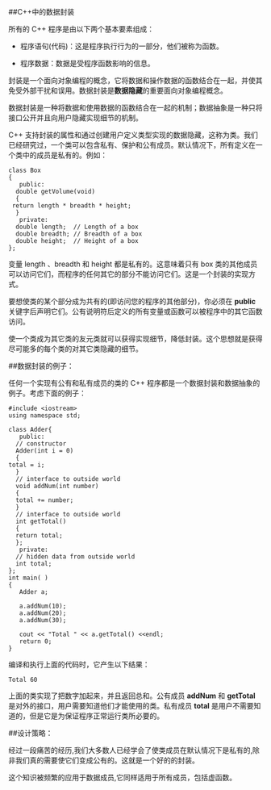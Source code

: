 ##C++中的数据封装

所有的 C++ 程序是由以下两个基本要素组成：


- 程序语句(代码)：这是程序执行行为的一部分，他们被称为函数。　　　　
 
- 程序数据：数据是受程序函数影响的信息。

封装是一个面向对象编程的概念，它将数据和操作数据的函数结合在一起，并使其免受外部干扰和误用。数据封装是**数据隐藏**的重要面向对象编程概念。

数据封装是一种将数据和使用数据的函数结合在一起的机制；数据抽象是一种只将接口公开并且向用户隐藏实现细节的机制。

C++ 支持封装的属性和通过创建用户定义类型实现的数据隐藏，这称为类。我们已经研究过，一个类可以包含私有、保护和公有成员。默认情况下，所有定义在一个类中的成员是私有的。例如：

    class Box
    {
       public:
      double getVolume(void)
      {
     return length * breadth * height;
      }
       private:
      double length;  // Length of a box
      double breadth; // Breadth of a box
      double height;  // Height of a box
    };


变量 length 、breadth 和 height 都是私有的。这意味着只有 box 类的其他成员可以访问它们，而程序的任何其它的部分不能访问它们。这是一个封装的实现方式。　　　　

要想使类的某个部分成为共有的(即访问您的程序的其他部分)，你必须在 **public** 关键字后声明它们。公有说明符后定义的所有变量或函数可以被程序中的其它函数访问。　　　　

使一个类成为其它类的友元类就可以获得实现细节，降低封装。这个思想就是获得尽可能多的每个类的对其它类隐藏的细节。

##数据封装的例子：

任何一个实现有公有和私有成员的类的 C++ 程序都是一个数据封装和数据抽象的例子。考虑下面的例子：

    #include <iostream>
    using namespace std;
    
    class Adder{
       public:
      // constructor
      Adder(int i = 0)
      {
    total = i;
      }
      // interface to outside world
      void addNum(int number)
      {
      total += number;
      }
      // interface to outside world
      int getTotal()
      {
      return total;
      };
       private:
      // hidden data from outside world
      int total;
    };
    int main( )
    {
       Adder a;
       
       a.addNum(10);
       a.addNum(20);
       a.addNum(30);
    
       cout << "Total " << a.getTotal() <<endl;
       return 0;
    }

编译和执行上面的代码时，它产生以下结果：

    Total 60

上面的类实现了把数字加起来，并且返回总和。公有成员 **addNum** 和 **getTotal** 是对外的接口，用户需要知道他们才能使用的类。私有成员 **total** 是用户不需要知道的，但是它是为保证程序正常运行类所必要的。

##设计策略：

经过一段痛苦的经历,我们大多数人已经学会了使类成员在默认情况下是私有的,除非我们真的需要使它们变成公有的。这就是一个好的的封装。　　　　

这个知识被频繁的应用于数据成员,它同样适用于所有成员，包括虚函数。
